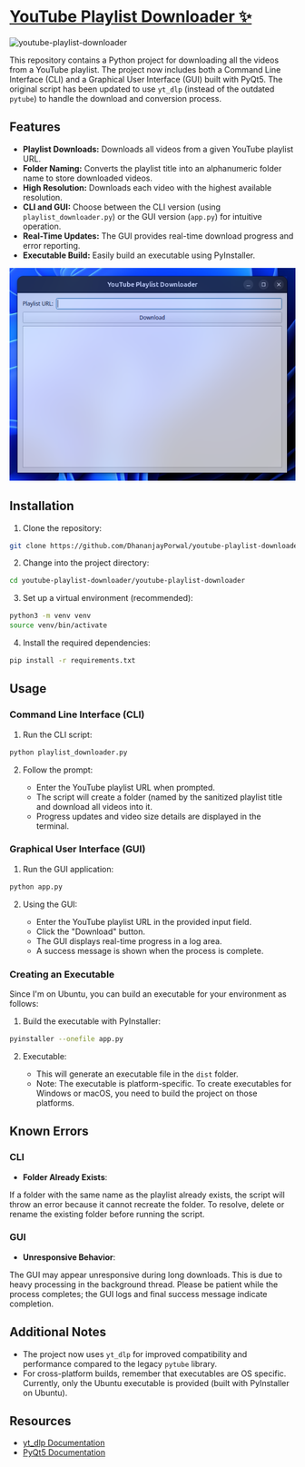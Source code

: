 # [YouTube Playlist Downloader ✨](https://github.com/DhananjayPorwal/youtube-playlist-downloader/releases/download/v2.0/youtube-playlist-downloader.zip)

![youtube-playlist-downloader](https://socialify.git.ci/DhananjayPorwal/youtube-playlist-downloader/image?font=Jost&forks=1&issues=1&language=1&logo=https%3A%2F%2Fupload.wikimedia.org%2Fwikipedia%2Fcommons%2Fthumb%2F0%2F09%2FYouTube_full-color_icon_%25282017%2529.svg%2F120px-YouTube_full-color_icon_%25282017%2529.svg.png&name=1&owner=1&pattern=Floating%20Cogs&pulls=1&stargazers=1&theme=Auto)

This repository contains a Python project for downloading all the videos from a YouTube playlist. The project now includes both a Command Line Interface (CLI) and a Graphical User Interface (GUI) built with PyQt5. The original script has been updated to use `yt_dlp` (instead of the outdated `pytube`) to handle the download and conversion process.

## Features

- **Playlist Downloads:** Downloads all videos from a given YouTube playlist URL.
- **Folder Naming:** Converts the playlist title into an alphanumeric folder name to store downloaded videos.
- **High Resolution:** Downloads each video with the highest available resolution.
- **CLI and GUI:** Choose between the CLI version (using `playlist_downloader.py`) or the GUI version (`app.py`) for intuitive operation.
- **Real-Time Updates:** The GUI provides real-time download progress and error reporting.
- **Executable Build:** Easily build an executable using PyInstaller.

<p align="center" width="100%">
  <img src="https://raw.githubusercontent.com/DhananjayPorwal/youtube-playlist-downloader/main/image.png" alt="GUI Screenshot" />
</p>

## Installation

1. Clone the repository:

```bash
git clone https://github.com/DhananjayPorwal/youtube-playlist-downloader.git
```

2. Change into the project directory:

```bash
cd youtube-playlist-downloader/youtube-playlist-downloader
```

3. Set up a virtual environment (recommended):

```bash
python3 -m venv venv
source venv/bin/activate
```

4. Install the required dependencies:

```bash
pip install -r requirements.txt
```

## Usage

### Command Line Interface (CLI)

1. Run the CLI script:

```bash
python playlist_downloader.py
```

2. Follow the prompt:

   + Enter the YouTube playlist URL when prompted.
   + The script will create a folder (named by the sanitized playlist title and download all videos into it.
   + Progress updates and video size details are displayed in the terminal.

### Graphical User Interface (GUI)

1. Run the GUI application:

```bash
python app.py
```

2. Using the GUI:

   + Enter the YouTube playlist URL in the provided input field.
   + Click the "Download" button.
   + The GUI displays real-time progress in a log area.
   + A success message is shown when the process is complete.

### Creating an Executable

Since I'm on Ubuntu, you can build an executable for your environment as follows:

1. Build the executable with PyInstaller:

```bash
pyinstaller --onefile app.py
```

2. Executable:

   + This will generate an executable file in the `dist` folder.
   + Note: The executable is platform-specific. To create executables for Windows or macOS, you need to build the project on those platforms.

## Known Errors

### CLI

+ **Folder Already Exists**:

If a folder with the same name as the playlist already exists, the script will throw an error because it cannot recreate the folder. To resolve, delete or rename the existing folder before running the script.

### GUI

+ **Unresponsive Behavior**:

The GUI may appear unresponsive during long downloads. This is due to heavy processing in the background thread. Please be patient while the process completes; the GUI logs and final success message indicate completion.

## Additional Notes
+ The project now uses `yt_dlp` for improved compatibility and performance compared to the legacy `pytube` library.
+ For cross-platform builds, remember that executables are OS specific. Currently, only the Ubuntu executable is provided (built with PyInstaller on Ubuntu).

## Resources
+ [yt_dlp Documentation](https://github.com/yt-dlp/yt-dlp)
+ [PyQt5 Documentation](https://www.riverbankcomputing.com/software/pyqt/intro)
